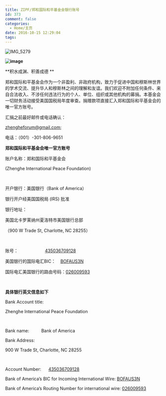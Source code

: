 ```yaml
---
title: ZIPF/郑和国际和平基金会银行账号
id: 373
comment: false
categories:
  - Home/主页
date: 2016-10-15 12:29:04
tags:
---
```


![IMG_5279](http://zhengheforum.github.io/uploads/2016/10/IMG_5279-169x300.png)

**![image](http://zhengheforum.github.io/uploads/2016/09/image-23-300x300.jpeg)**

**积水成渊、积善成德 **

郑和国际和平基金会作为一个非盈利、非政府机构，致力于促进中国和穆斯林世界的学术交流、提升华人和穆斯林之间的理解和友谊。我们欢迎不附加任何条件、来自合法收入、不涉任何违法行为的个人、单位、组织或其他机构的募捐。本基金会一切财务活动接受美国国税局年度审查。捐赠款项直接汇入郑和国际和平基金会的唯一官方账号。

汇捐之前最好邮件或电话确认：

[zhengheforum@gmail.com](mailto:zhengheforum@gmail.com);

电话：（001）-301-806-9651

**郑和国际和平基金会唯一官方账号**

账户名称：郑和国际和平基金会

(Zhenghe International Peace Foundation)

&nbsp;

开户银行：美国银行（Bank of America）

银行开户经美国国税局 (IRS) 批准

银行地址：

美国北卡罗莱纳州夏洛特市美国银行总部

（900 W Trade St, Charlotte, NC 28255）

&nbsp;

账号：                      <u>435036709128</u>

美国银行的国际电汇BIC：    <u>BOFAUS3N</u>

国际电汇美国银行的路由号码：<u>026009593</u>

&nbsp;

**具体银行英文信息如下**

Bank Account title:

Zhenghe International Peace Foundation

&nbsp;

Bank name:          Bank of America

Bank Address:

900 W Trade St, Charlotte, NC 28255

&nbsp;

Account Number:      <u>435036709128</u>

Bank of America’s BIC for Incoming International Wire: <u>BOFAUS3N</u>

Bank of America’s Routing Number for international wire: <u>026009593</u>

&nbsp;
